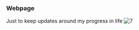 ### Webpage
Just to keep updates around my progress in life
![7](https://user-images.githubusercontent.com/110834031/204106494-aebeba62-ef16-4612-8a77-bede1eb8b918.JPG)
